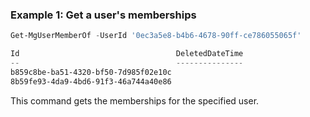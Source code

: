 ### Example 1: Get a user's memberships

```powershell
Get-MgUserMemberOf -UserId '0ec3a5e8-b4b6-4678-90ff-ce786055065f'

Id                                   DeletedDateTime
--                                   ---------------
b859c8be-ba51-4320-bf50-7d985f02e10c
8b59fe93-4da9-4bd6-91f3-46a744a40e86
```

This command gets the memberships for the specified user.
